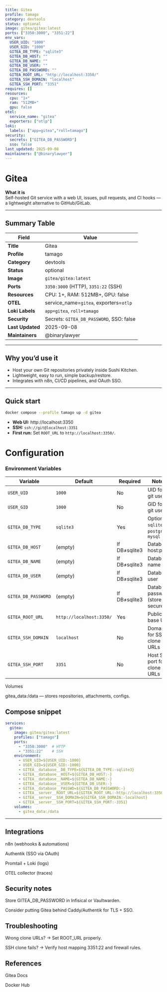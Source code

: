 ```yaml
---
title: Gitea
profile: tamago
category: devtools
status: optional
image: gitea/gitea:latest
ports: ["3350:3000", "3351:22"]
env_vars:
  USER_UID: "1000"
  USER_GID: "1000"
  GITEA_DB_TYPE: "sqlite3"
  GITEA_DB_HOST: ""
  GITEA_DB_NAME: ""
  GITEA_DB_USER: ""
  GITEA_DB_PASSWORD: ""
  GITEA_ROOT_URL: "http://localhost:3350/"
  GITEA_SSH_DOMAIN: "localhost"
  GITEA_SSH_PORT: "3351"
requires: []
resources:
  cpu: "1+"
  ram: "512MB+"
  gpu: false
otel:
  service_name: "gitea"
  exporters: ["otlp"]
loki:
  labels: ["app=gitea","roll=tamago"]
security:
  secrets: ["GITEA_DB_PASSWORD"]
  sso: false
last_updated: 2025-09-08
maintainers: ["@binarylawyer"]
---
```


# **Gitea**

**What it is**  
Self-hosted Git service with a web UI, issues, pull requests, and CI hooks — a lightweight alternative to GitHub/GitLab.

---

## **Summary Table**

| **Field**       | **Value** |
|-----------------|-----------|
| **Title**       | Gitea |
| **Profile**     | tamago |
| **Category**    | devtools |
| **Status**      | optional |
| **Image**       | `gitea/gitea:latest` |
| **Ports**       | `3350:3000` (HTTP), `3351:22` (SSH) |
| **Resources**   | CPU: 1+, RAM: 512MB+, GPU: false |
| **OTEL**        | service_name=`gitea`, exporters=`otlp` |
| **Loki Labels** | `app=gitea`, `roll=tamago` |
| **Security**    | Secrets: `GITEA_DB_PASSWORD`, SSO: false |
| **Last Updated**| 2025-09-08 |
| **Maintainers** | @binarylawyer |

---

## **Why you’d use it**

* Host your own Git repositories privately inside Sushi Kitchen.  
* Lightweight, easy to run, simple backup/restore.  
* Integrates with n8n, CI/CD pipelines, and OAuth SSO.  

---

## **Quick start**

```bash
docker compose --profile tamago up -d gitea
```

- **Web UI:** http://localhost:3350  
- **SSH:** `ssh://git@localhost:3351`  
- **First run:** Set `ROOT_URL` to `http://localhost:3350/`.



# Configuration

### Environment Variables



| **Variable**        | **Default**              | **Required**      | **Notes**                          |
|---------------------|--------------------------|-------------------|------------------------------------|
| `USER_UID`          | `1000`                   | No                | UID for git user                   |
| `USER_GID`          | `1000`                   | No                | GID for git user                   |
| `GITEA_DB_TYPE`     | `sqlite3`                | Yes               | Options: `sqlite3`, `postgres`, `mysql` |
| `GITEA_DB_HOST`     | (empty)                  | If DB≠sqlite3     | Database host:port                 |
| `GITEA_DB_NAME`     | (empty)                  | If DB≠sqlite3     | Database name                      |
| `GITEA_DB_USER`     | (empty)                  | If DB≠sqlite3     | Database user                      |
| `GITEA_DB_PASSWORD` | (empty)                  | If DB≠sqlite3     | Database password (store securely) |
| `GITEA_ROOT_URL`    | `http://localhost:3350/` | Yes               | Public base URL                    |
| `GITEA_SSH_DOMAIN`  | `localhost`              | No                | Domain for SSH clone URLs          |
| `GITEA_SSH_PORT`    | `3351`                   | No                | Host SSH port for clone URLs       |

Volumes

gitea_data:/data — stores repositories, attachments, configs.

## **Compose snippet**

```yaml
services:
  gitea:
    image: gitea/gitea:latest
    profiles: ["tamago"]
    ports:
      - "3350:3000"  # HTTP
      - "3351:22"    # SSH
    environment:
      - USER_UID=${USER_UID:-1000}
      - USER_GID=${USER_GID:-1000}
      - GITEA__database__DB_TYPE=${GITEA_DB_TYPE:-sqlite3}
      - GITEA__database__HOST=${GITEA_DB_HOST:-}
      - GITEA__database__NAME=${GITEA_DB_NAME:-}
      - GITEA__database__USER=${GITEA_DB_USER:-}
      - GITEA__database__PASSWD=${GITEA_DB_PASSWORD:-}
      - GITEA__server__ROOT_URL=${GITEA_ROOT_URL:-http://localhost:3350/}
      - GITEA__server__SSH_DOMAIN=${GITEA_SSH_DOMAIN:-localhost}
      - GITEA__server__SSH_PORT=${GITEA_SSH_PORT:-3351}
    volumes:
      - gitea_data:/data

```

---

## Integrations

n8n (webhooks & automations)

Authentik (SSO via OAuth)

Promtail + Loki (logs)

OTEL collector (traces)

## Security notes

Store GITEA_DB_PASSWORD in Infisical or Vaultwarden.

Consider putting Gitea behind Caddy/Authentik for TLS + SSO.

## Troubleshooting

Wrong clone URLs? → Set ROOT_URL properly.

SSH clone fails? → Verify host mapping 3351:22 and firewall rules.

## References

Gitea Docs

Docker Hub
